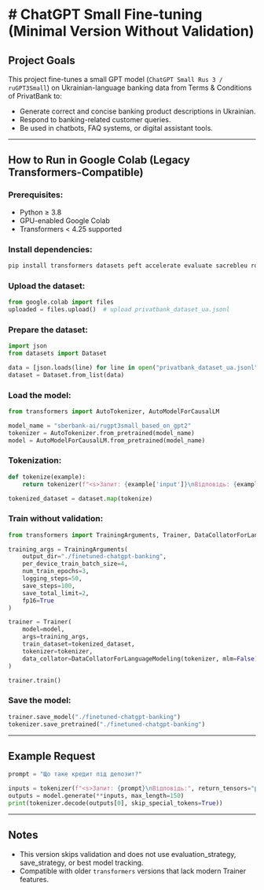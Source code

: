 # # ChatGPT Small Fine-tuning (Minimal Version Without Validation)

## Project Goals

This project fine-tunes a small GPT model (`ChatGPT Small Rus 3 / ruGPT3Small`) on Ukrainian-language banking data from Terms & Conditions of PrivatBank to:

- Generate correct and concise banking product descriptions in Ukrainian.
- Respond to banking-related customer queries.
- Be used in chatbots, FAQ systems, or digital assistant tools.

---

## How to Run in Google Colab (Legacy Transformers-Compatible)

### Prerequisites:
- Python ≥ 3.8
- GPU-enabled Google Colab
- Transformers < 4.25 supported

### Install dependencies:
```bash
pip install transformers datasets peft accelerate evaluate sacrebleu rouge_score --quiet
```

### Upload the dataset:
```python
from google.colab import files
uploaded = files.upload()  # upload privatbank_dataset_ua.jsonl
```

### Prepare the dataset:
```python
import json
from datasets import Dataset

data = [json.loads(line) for line in open("privatbank_dataset_ua.jsonl", encoding="utf-8")]
dataset = Dataset.from_list(data)
```

### Load the model:
```python
from transformers import AutoTokenizer, AutoModelForCausalLM

model_name = "sberbank-ai/rugpt3small_based_on_gpt2"
tokenizer = AutoTokenizer.from_pretrained(model_name)
model = AutoModelForCausalLM.from_pretrained(model_name)
```

### Tokenization:
```python
def tokenize(example):
    return tokenizer(f"<s>Запит: {example['input']}\nВідповідь: {example['output']}</s>", truncation=True, max_length=512)

tokenized_dataset = dataset.map(tokenize)
```

### Train without validation:
```python
from transformers import TrainingArguments, Trainer, DataCollatorForLanguageModeling

training_args = TrainingArguments(
    output_dir="./finetuned-chatgpt-banking",
    per_device_train_batch_size=4,
    num_train_epochs=3,
    logging_steps=50,
    save_steps=100,
    save_total_limit=2,
    fp16=True
)

trainer = Trainer(
    model=model,
    args=training_args,
    train_dataset=tokenized_dataset,
    tokenizer=tokenizer,
    data_collator=DataCollatorForLanguageModeling(tokenizer, mlm=False)
)

trainer.train()
```

### Save the model:
```python
trainer.save_model("./finetuned-chatgpt-banking")
tokenizer.save_pretrained("./finetuned-chatgpt-banking")
```

---

## Example Request
```python
prompt = "Що таке кредит під депозит?"

inputs = tokenizer(f"<s>Запит: {prompt}\nВідповідь:", return_tensors="pt")
outputs = model.generate(**inputs, max_length=150)
print(tokenizer.decode(outputs[0], skip_special_tokens=True))
```

---

## Notes

- This version skips validation and does not use evaluation_strategy, save_strategy, or best model tracking.
- Compatible with older `transformers` versions that lack modern Trainer features.
